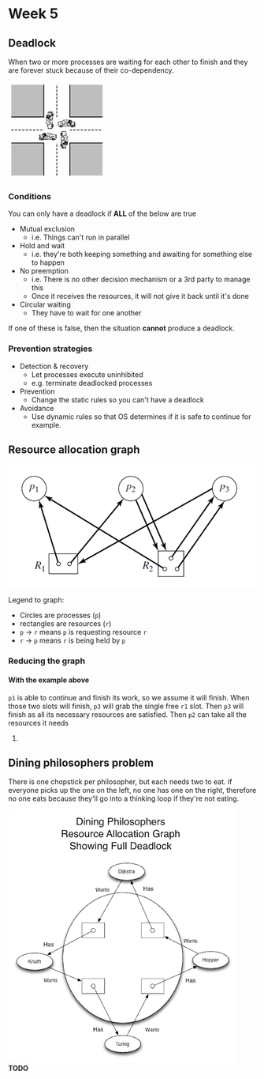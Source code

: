 # Week 5

## Deadlock

When two or more processes are waiting for each other to finish and they are forever stuck because of their co-dependency.

![A manhattan-style deadlock](images/deadlock.png)

### Conditions
You can only have a deadlock if **ALL** of the below are true

* Mutual exclusion
  * i.e. Things can't run in parallel
* Hold and wait
  * i.e. they're both keeping something and awaiting for something else to happen
* No preemption
  * i.e. There is no other decision mechanism or a 3rd party to manage this
  * Once it receives the resources, it will not give it back until it's done
* Circular waiting
  * They have to wait for one another

If one of these is false, then the situation **cannot** produce a deadlock.

### Prevention strategies

* Detection & recovery
  * Let processes execute uninhibited
  * e.g. terminate deadlocked processes
* Prevention
  * Change the static rules so you can't have a deadlock
* Avoidance
  * Use dynamic rules so that OS determines if it is safe to continue for example.

## Resource allocation graph


![graph](images/graph_example.png)

Legend to graph:

* Circles are processes (`p`)
* rectangles are resources (`r`)
* `p` -> `r` means `p` is requesting resource `r`
* `r` -> `p` means `r` is being held by `p`



### Reducing the graph

#### With the example above

`p1` is able to continue and finish its work, so we assume it will finish.
When those two slots will finish, `p3` will grab the single free `r1` slot.
Then `p3` will finish as all its necessary resources are satisfied.
Then `p2` can take all the resources it needs

1. 

## Dining philosophers problem

There is one chopstick per philosopher, but each needs two to eat. if everyone picks up the one on the left, no one has one on the right, therefore no one eats because they'll go into a thinking loop if they're not eating.

![philosophers](images/philosophers_graph.png)
**TODO**
